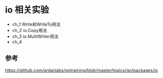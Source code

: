 # io 相关实验

- ch_1 Write和WriteTo用法
- ch_2 io.Copy用法
- ch_3 io.MultiWriter用法
- ch_4 


## 参考
https://github.com/ardanlabs/gotraining/blob/master/topics/go/packages/io